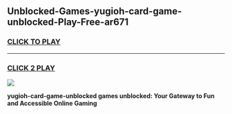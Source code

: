 
## Unblocked-Games-yugioh-card-game-unblocked-Play-Free-ar671
<h3>
<a href="https://premium76.site?title=yugioh-card-game-unblocked&ref=20A">CLICK TO PLAY</a></h3>
<hr>

<h3>
<a href="https://premium76.site?title=yugioh-card-game-unblocked&ref=20A">CLICK 2 PLAY</a>
  
</h3>

<a href="https://premium76.site?title=yugioh-card-game-unblocked&ref=20A"><img src="https://clearcache.store/games.png"></a>


**yugioh-card-game-unblocked games unblocked: Your Gateway to Fun and Accessible Online Gaming**
